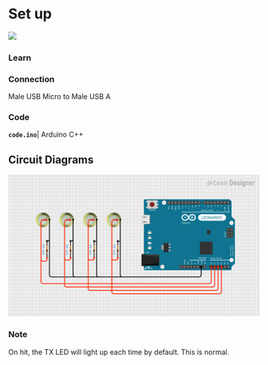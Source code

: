 # Set up
![](https://store-usa.arduino.cc/cdn/shop/files/A000057_03.front_1000x750.jpg?v=1727102647)

### Learn

### Connection
Male USB Micro to Male USB A

### Code
**`code.ino`**| Arduino C++


## Circuit Diagrams
![alt text](<Arduino Leonardo.png>)
### Note

On hit, the TX LED will light up each time by default. This is normal.



